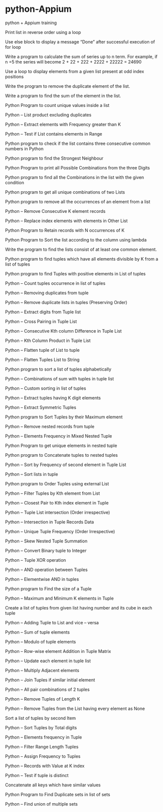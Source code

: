 # python-Appium
python + Appium training

Print list in reverse order using a loop

Use else block to display a message “Done” after successful execution of for loop

Write a program to calculate the sum of series up to n term. For example, if n =5 the series will become 2 + 22 + 222 + 2222 + 22222 = 24690

Use a loop to display elements from a given list present at odd index positions


Write the program to remove the duplicate element of the list.

Write a program to find the sum of the element in the list.

Python Program to count unique values inside a list

Python – List product excluding duplicates

Python – Extract elements with Frequency greater than K

Python – Test if List contains elements in Range

Python program to check if the list contains three consecutive common numbers in Python

Python program to find the Strongest Neighbour

Python Program to print all Possible Combinations from the three Digits

Python program to find all the Combinations in the list with the given condition

Python program to get all unique combinations of two Lists

Python program to remove all the occurrences of an element from a list

Python – Remove Consecutive K element records

Python – Replace index elements with elements in Other List

Python Program to Retain records with N occurrences of K

Python Program to Sort the list according to the column using lambda

Write the program to find the lists consist of at least one common element.

Python program to find tuples which have all elements divisible by K from a list of tuples

Python program to find Tuples with positive elements in List of tuples

Python – Count tuples occurrence in list of tuples

Python – Removing duplicates from tuple

Python – Remove duplicate lists in tuples (Preserving Order)

Python – Extract digits from Tuple list

Python – Cross Pairing in Tuple List

Python – Consecutive Kth column Difference in Tuple List

Python – Kth Column Product in Tuple List

Python – Flatten tuple of List to tuple

Python – Flatten Tuples List to String

Python program to sort a list of tuples alphabetically

Python – Combinations of sum with tuples in tuple list

Python – Custom sorting in list of tuples

Python – Extract tuples having K digit elements

Python – Extract Symmetric Tuples

Python program to Sort Tuples by their Maximum element

Python – Remove nested records from tuple

Python – Elements Frequency in Mixed Nested Tuple

Python Program to get unique elements in nested tuple

Python program to Concatenate tuples to nested tuples

Python – Sort by Frequency of second element in Tuple List

Python – Sort lists in tuple

Python program to Order Tuples using external List

Python – Filter Tuples by Kth element from List

Python – Closest Pair to Kth index element in Tuple

Python – Tuple List intersection (Order irrespective)

Python – Intersection in Tuple Records Data

Python – Unique Tuple Frequency (Order Irrespective)

Python – Skew Nested Tuple Summation

Python – Convert Binary tuple to Integer

Python – Tuple XOR operation

Python – AND operation between Tuples

Python – Elementwise AND in tuples

Python program to Find the size of a Tuple

Python – Maximum and Minimum K elements in Tuple

Create a list of tuples from given list having number and its cube in each tuple

Python – Adding Tuple to List and vice – versa

Python – Sum of tuple elements

Python – Modulo of tuple elements

Python – Row-wise element Addition in Tuple Matrix

Python – Update each element in tuple list

Python – Multiply Adjacent elements

Python – Join Tuples if similar initial element

Python – All pair combinations of 2 tuples

Python – Remove Tuples of Length K

Python – Remove Tuples from the List having every element as None

Sort a list of tuples by second Item

Python – Sort Tuples by Total digits

Python – Elements frequency in Tuple

Python – Filter Range Length Tuples


Python – Assign Frequency to Tuples

Python – Records with Value at K index

Python – Test if tuple is distinct

Concatenate all keys which have similar values

Python Program to Find Duplicate sets in list of sets

Python – Find union of multiple sets






